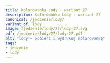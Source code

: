 ```yaml
---
title: Kolorowanka Lody - wariant 27
description: Kolorowanka Lody - wariant 27
canonical: /jedzenie/lody/
variant_of: lody
image: /jedzenie/lody/27/lody-27.svg
pdf: /jedzenie/lody/27/lody-27.pdf
alt: "lody – pobierz i wydrukuj kolorowankę"
tags:
- jedzenie
- lody
---
```

